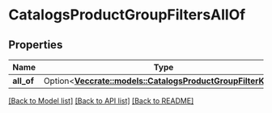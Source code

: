 # CatalogsProductGroupFiltersAllOf

## Properties

Name | Type | Description | Notes
------------ | ------------- | ------------- | -------------
**all_of** | Option<[**Vec<crate::models::CatalogsProductGroupFilterKeys>**](CatalogsProductGroupFilterKeys.md)> |  | [optional]

[[Back to Model list]](../README.md#documentation-for-models) [[Back to API list]](../README.md#documentation-for-api-endpoints) [[Back to README]](../README.md)


